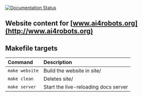 [![Documentation Status](https://readthedocs.org/projects/ai4robots/badge/)](http://www.ai4robots.org/?badge=latest)


## Website content for [www.ai4robots.org](http://www.ai4robots.org)

## Makefile targets

| Command               | Description                                  |
|:----------------------|:---------------------------------------------|
| `make website`        | Build the website in site/                   |
| `make clean`          | Deletes site/                                |
| `make server`         | Start the live-reloading docs server         |

